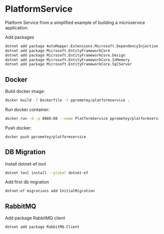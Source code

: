 # PlatformService

Platform Service from a simplified example of building a microservice application.

Add packages

```sh
dotnet add package AutoMapper.Extensions.Microsoft.DependencyInjection
dotnet add package Microsoft.EntityFrameworkCore
dotnet add package Microsoft.EntityFrameworkCore.Design
dotnet add package Microsoft.EntityFrameworkCore.InMemory
dotnet add package Microsoft.EntityFrameworkCore.SqlServer
```

## Docker

Build docker image:

```sh
docker build -f Dockerfile -t pprometey/platformservice .
```

Run docker container:

```sh
docker run -d -p 8080:80 --name PlatformService pprometey/platformservice
``` 

Push docker:

```sh
docker push pprometey/platformservice
```

## DB Migration

Install dotnet-ef tool

```sh
dotnet tool install --global dotnet-ef
```

Add first db migration

```sh
dotnet-ef migrations add InitialMigration
```

## RabbitMQ

Add package RabbitMQ client

```sh
dotnet add package RabbitMQ.Client
```
